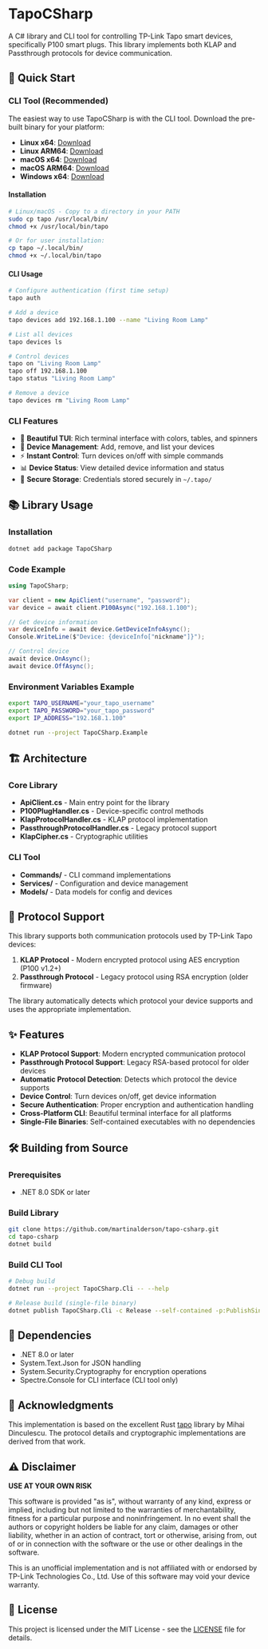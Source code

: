 # TapoCSharp

A C# library and CLI tool for controlling TP-Link Tapo smart devices, specifically P100 smart plugs. This library implements both KLAP and Passthrough protocols for device communication.

## 🚀 Quick Start

### CLI Tool (Recommended)

The easiest way to use TapoCSharp is with the CLI tool. Download the pre-built binary for your platform:

- **Linux x64**: [Download](https://github.com/martinalderson/tapo-csharp/releases/latest/download/tapo-linux-x64)
- **Linux ARM64**: [Download](https://github.com/martinalderson/tapo-csharp/releases/latest/download/tapo-linux-arm64)
- **macOS x64**: [Download](https://github.com/martinalderson/tapo-csharp/releases/latest/download/tapo-osx-x64)
- **macOS ARM64**: [Download](https://github.com/martinalderson/tapo-csharp/releases/latest/download/tapo-osx-arm64)
- **Windows x64**: [Download](https://github.com/martinalderson/tapo-csharp/releases/latest/download/tapo-win-x64.exe)

#### Installation

```bash
# Linux/macOS - Copy to a directory in your PATH
sudo cp tapo /usr/local/bin/
chmod +x /usr/local/bin/tapo

# Or for user installation:
cp tapo ~/.local/bin/
chmod +x ~/.local/bin/tapo
```

#### CLI Usage

```bash
# Configure authentication (first time setup)
tapo auth

# Add a device
tapo devices add 192.168.1.100 --name "Living Room Lamp"

# List all devices
tapo devices ls

# Control devices
tapo on "Living Room Lamp"
tapo off 192.168.1.100
tapo status "Living Room Lamp"

# Remove a device
tapo devices rm "Living Room Lamp"
```

### CLI Features

- 🎨 **Beautiful TUI**: Rich terminal interface with colors, tables, and spinners
- 🔧 **Device Management**: Add, remove, and list your devices
- ⚡ **Instant Control**: Turn devices on/off with simple commands
- 📊 **Device Status**: View detailed device information and status
- 🔐 **Secure Storage**: Credentials stored securely in `~/.tapo/`

## 📚 Library Usage

### Installation

```bash
dotnet add package TapoCSharp
```

### Code Example

```csharp
using TapoCSharp;

var client = new ApiClient("username", "password");
var device = await client.P100Async("192.168.1.100");

// Get device information
var deviceInfo = await device.GetDeviceInfoAsync();
Console.WriteLine($"Device: {deviceInfo["nickname"]}");

// Control device
await device.OnAsync();
await device.OffAsync();
```

### Environment Variables Example

```bash
export TAPO_USERNAME="your_tapo_username"
export TAPO_PASSWORD="your_tapo_password" 
export IP_ADDRESS="192.168.1.100"

dotnet run --project TapoCSharp.Example
```

## 🏗️ Architecture

### Core Library
- **ApiClient.cs** - Main entry point for the library
- **P100PlugHandler.cs** - Device-specific control methods  
- **KlapProtocolHandler.cs** - KLAP protocol implementation
- **PassthroughProtocolHandler.cs** - Legacy protocol support
- **KlapCipher.cs** - Cryptographic utilities

### CLI Tool
- **Commands/** - CLI command implementations
- **Services/** - Configuration and device management
- **Models/** - Data models for config and devices

## 🔌 Protocol Support

This library supports both communication protocols used by TP-Link Tapo devices:

1. **KLAP Protocol** - Modern encrypted protocol using AES encryption (P100 v1.2+)
2. **Passthrough Protocol** - Legacy protocol using RSA encryption (older firmware)

The library automatically detects which protocol your device supports and uses the appropriate implementation.

## ✨ Features

- **KLAP Protocol Support**: Modern encrypted communication protocol
- **Passthrough Protocol Support**: Legacy RSA-based protocol for older devices
- **Automatic Protocol Detection**: Detects which protocol the device supports
- **Device Control**: Turn devices on/off, get device information
- **Secure Authentication**: Proper encryption and authentication handling
- **Cross-Platform CLI**: Beautiful terminal interface for all platforms
- **Single-File Binaries**: Self-contained executables with no dependencies

## 🛠️ Building from Source

### Prerequisites
- .NET 8.0 SDK or later

### Build Library
```bash
git clone https://github.com/martinalderson/tapo-csharp.git
cd tapo-csharp
dotnet build
```

### Build CLI Tool
```bash
# Debug build
dotnet run --project TapoCSharp.Cli -- --help

# Release build (single-file binary)
dotnet publish TapoCSharp.Cli -c Release --self-contained -p:PublishSingleFile=true -r linux-x64
```

## 🔧 Dependencies

- .NET 8.0 or later
- System.Text.Json for JSON handling
- System.Security.Cryptography for encryption operations
- Spectre.Console for CLI interface (CLI tool only)

## 🙏 Acknowledgments

This implementation is based on the excellent Rust [tapo](https://github.com/mihai-dinculescu/tapo) library by Mihai Dinculescu. The protocol details and cryptographic implementations are derived from that work.

## ⚠️ Disclaimer

**USE AT YOUR OWN RISK**

This software is provided "as is", without warranty of any kind, express or implied, including but not limited to the warranties of merchantability, fitness for a particular purpose and noninfringement. In no event shall the authors or copyright holders be liable for any claim, damages or other liability, whether in an action of contract, tort or otherwise, arising from, out of or in connection with the software or the use or other dealings in the software.

This is an unofficial implementation and is not affiliated with or endorsed by TP-Link Technologies Co., Ltd. Use of this software may void your device warranty.

## 📄 License

This project is licensed under the MIT License - see the [LICENSE](LICENSE) file for details.
